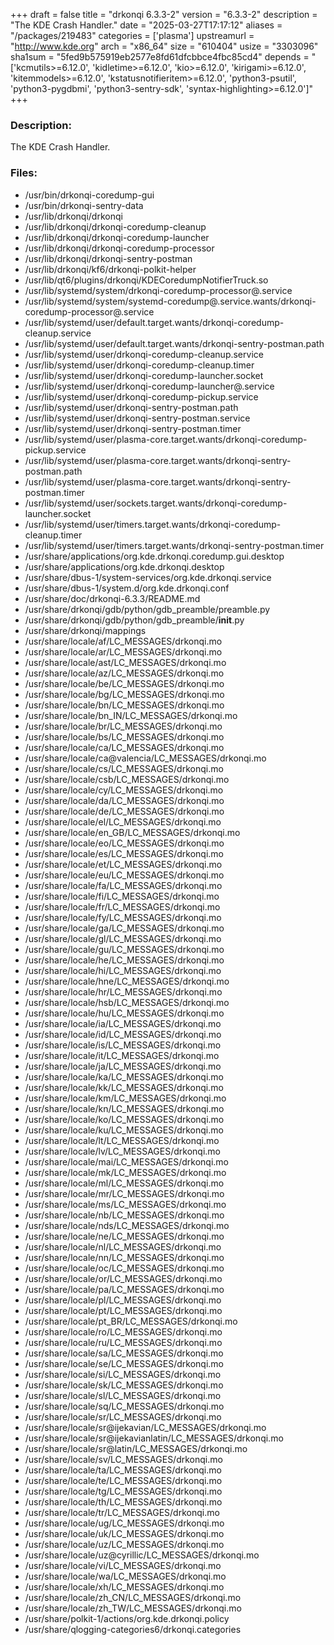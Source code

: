 +++
draft = false
title = "drkonqi 6.3.3-2"
version = "6.3.3-2"
description = "The KDE Crash Handler."
date = "2025-03-27T17:17:12"
aliases = "/packages/219483"
categories = ['plasma']
upstreamurl = "http://www.kde.org"
arch = "x86_64"
size = "610404"
usize = "3303096"
sha1sum = "5fed9b575919eb2577e8fd61dfcbbce4fbc85cd4"
depends = "['kcmutils>=6.12.0', 'kidletime>=6.12.0', 'kio>=6.12.0', 'kirigami>=6.12.0', 'kitemmodels>=6.12.0', 'kstatusnotifieritem>=6.12.0', 'python3-psutil', 'python3-pygdbmi', 'python3-sentry-sdk', 'syntax-highlighting>=6.12.0']"
+++
### Description: 
The KDE Crash Handler.

### Files: 
* /usr/bin/drkonqi-coredump-gui
* /usr/bin/drkonqi-sentry-data
* /usr/lib/drkonqi/drkonqi
* /usr/lib/drkonqi/drkonqi-coredump-cleanup
* /usr/lib/drkonqi/drkonqi-coredump-launcher
* /usr/lib/drkonqi/drkonqi-coredump-processor
* /usr/lib/drkonqi/drkonqi-sentry-postman
* /usr/lib/drkonqi/kf6/drkonqi-polkit-helper
* /usr/lib/qt6/plugins/drkonqi/KDECoredumpNotifierTruck.so
* /usr/lib/systemd/system/drkonqi-coredump-processor@.service
* /usr/lib/systemd/system/systemd-coredump@.service.wants/drkonqi-coredump-processor@.service
* /usr/lib/systemd/user/default.target.wants/drkonqi-coredump-cleanup.service
* /usr/lib/systemd/user/default.target.wants/drkonqi-sentry-postman.path
* /usr/lib/systemd/user/drkonqi-coredump-cleanup.service
* /usr/lib/systemd/user/drkonqi-coredump-cleanup.timer
* /usr/lib/systemd/user/drkonqi-coredump-launcher.socket
* /usr/lib/systemd/user/drkonqi-coredump-launcher@.service
* /usr/lib/systemd/user/drkonqi-coredump-pickup.service
* /usr/lib/systemd/user/drkonqi-sentry-postman.path
* /usr/lib/systemd/user/drkonqi-sentry-postman.service
* /usr/lib/systemd/user/drkonqi-sentry-postman.timer
* /usr/lib/systemd/user/plasma-core.target.wants/drkonqi-coredump-pickup.service
* /usr/lib/systemd/user/plasma-core.target.wants/drkonqi-sentry-postman.path
* /usr/lib/systemd/user/plasma-core.target.wants/drkonqi-sentry-postman.timer
* /usr/lib/systemd/user/sockets.target.wants/drkonqi-coredump-launcher.socket
* /usr/lib/systemd/user/timers.target.wants/drkonqi-coredump-cleanup.timer
* /usr/lib/systemd/user/timers.target.wants/drkonqi-sentry-postman.timer
* /usr/share/applications/org.kde.drkonqi.coredump.gui.desktop
* /usr/share/applications/org.kde.drkonqi.desktop
* /usr/share/dbus-1/system-services/org.kde.drkonqi.service
* /usr/share/dbus-1/system.d/org.kde.drkonqi.conf
* /usr/share/doc/drkonqi-6.3.3/README.md
* /usr/share/drkonqi/gdb/python/gdb_preamble/preamble.py
* /usr/share/drkonqi/gdb/python/gdb_preamble/__init__.py
* /usr/share/drkonqi/mappings
* /usr/share/locale/af/LC_MESSAGES/drkonqi.mo
* /usr/share/locale/ar/LC_MESSAGES/drkonqi.mo
* /usr/share/locale/ast/LC_MESSAGES/drkonqi.mo
* /usr/share/locale/az/LC_MESSAGES/drkonqi.mo
* /usr/share/locale/be/LC_MESSAGES/drkonqi.mo
* /usr/share/locale/bg/LC_MESSAGES/drkonqi.mo
* /usr/share/locale/bn/LC_MESSAGES/drkonqi.mo
* /usr/share/locale/bn_IN/LC_MESSAGES/drkonqi.mo
* /usr/share/locale/br/LC_MESSAGES/drkonqi.mo
* /usr/share/locale/bs/LC_MESSAGES/drkonqi.mo
* /usr/share/locale/ca/LC_MESSAGES/drkonqi.mo
* /usr/share/locale/ca@valencia/LC_MESSAGES/drkonqi.mo
* /usr/share/locale/cs/LC_MESSAGES/drkonqi.mo
* /usr/share/locale/csb/LC_MESSAGES/drkonqi.mo
* /usr/share/locale/cy/LC_MESSAGES/drkonqi.mo
* /usr/share/locale/da/LC_MESSAGES/drkonqi.mo
* /usr/share/locale/de/LC_MESSAGES/drkonqi.mo
* /usr/share/locale/el/LC_MESSAGES/drkonqi.mo
* /usr/share/locale/en_GB/LC_MESSAGES/drkonqi.mo
* /usr/share/locale/eo/LC_MESSAGES/drkonqi.mo
* /usr/share/locale/es/LC_MESSAGES/drkonqi.mo
* /usr/share/locale/et/LC_MESSAGES/drkonqi.mo
* /usr/share/locale/eu/LC_MESSAGES/drkonqi.mo
* /usr/share/locale/fa/LC_MESSAGES/drkonqi.mo
* /usr/share/locale/fi/LC_MESSAGES/drkonqi.mo
* /usr/share/locale/fr/LC_MESSAGES/drkonqi.mo
* /usr/share/locale/fy/LC_MESSAGES/drkonqi.mo
* /usr/share/locale/ga/LC_MESSAGES/drkonqi.mo
* /usr/share/locale/gl/LC_MESSAGES/drkonqi.mo
* /usr/share/locale/gu/LC_MESSAGES/drkonqi.mo
* /usr/share/locale/he/LC_MESSAGES/drkonqi.mo
* /usr/share/locale/hi/LC_MESSAGES/drkonqi.mo
* /usr/share/locale/hne/LC_MESSAGES/drkonqi.mo
* /usr/share/locale/hr/LC_MESSAGES/drkonqi.mo
* /usr/share/locale/hsb/LC_MESSAGES/drkonqi.mo
* /usr/share/locale/hu/LC_MESSAGES/drkonqi.mo
* /usr/share/locale/ia/LC_MESSAGES/drkonqi.mo
* /usr/share/locale/id/LC_MESSAGES/drkonqi.mo
* /usr/share/locale/is/LC_MESSAGES/drkonqi.mo
* /usr/share/locale/it/LC_MESSAGES/drkonqi.mo
* /usr/share/locale/ja/LC_MESSAGES/drkonqi.mo
* /usr/share/locale/ka/LC_MESSAGES/drkonqi.mo
* /usr/share/locale/kk/LC_MESSAGES/drkonqi.mo
* /usr/share/locale/km/LC_MESSAGES/drkonqi.mo
* /usr/share/locale/kn/LC_MESSAGES/drkonqi.mo
* /usr/share/locale/ko/LC_MESSAGES/drkonqi.mo
* /usr/share/locale/ku/LC_MESSAGES/drkonqi.mo
* /usr/share/locale/lt/LC_MESSAGES/drkonqi.mo
* /usr/share/locale/lv/LC_MESSAGES/drkonqi.mo
* /usr/share/locale/mai/LC_MESSAGES/drkonqi.mo
* /usr/share/locale/mk/LC_MESSAGES/drkonqi.mo
* /usr/share/locale/ml/LC_MESSAGES/drkonqi.mo
* /usr/share/locale/mr/LC_MESSAGES/drkonqi.mo
* /usr/share/locale/ms/LC_MESSAGES/drkonqi.mo
* /usr/share/locale/nb/LC_MESSAGES/drkonqi.mo
* /usr/share/locale/nds/LC_MESSAGES/drkonqi.mo
* /usr/share/locale/ne/LC_MESSAGES/drkonqi.mo
* /usr/share/locale/nl/LC_MESSAGES/drkonqi.mo
* /usr/share/locale/nn/LC_MESSAGES/drkonqi.mo
* /usr/share/locale/oc/LC_MESSAGES/drkonqi.mo
* /usr/share/locale/or/LC_MESSAGES/drkonqi.mo
* /usr/share/locale/pa/LC_MESSAGES/drkonqi.mo
* /usr/share/locale/pl/LC_MESSAGES/drkonqi.mo
* /usr/share/locale/pt/LC_MESSAGES/drkonqi.mo
* /usr/share/locale/pt_BR/LC_MESSAGES/drkonqi.mo
* /usr/share/locale/ro/LC_MESSAGES/drkonqi.mo
* /usr/share/locale/ru/LC_MESSAGES/drkonqi.mo
* /usr/share/locale/sa/LC_MESSAGES/drkonqi.mo
* /usr/share/locale/se/LC_MESSAGES/drkonqi.mo
* /usr/share/locale/si/LC_MESSAGES/drkonqi.mo
* /usr/share/locale/sk/LC_MESSAGES/drkonqi.mo
* /usr/share/locale/sl/LC_MESSAGES/drkonqi.mo
* /usr/share/locale/sq/LC_MESSAGES/drkonqi.mo
* /usr/share/locale/sr/LC_MESSAGES/drkonqi.mo
* /usr/share/locale/sr@ijekavian/LC_MESSAGES/drkonqi.mo
* /usr/share/locale/sr@ijekavianlatin/LC_MESSAGES/drkonqi.mo
* /usr/share/locale/sr@latin/LC_MESSAGES/drkonqi.mo
* /usr/share/locale/sv/LC_MESSAGES/drkonqi.mo
* /usr/share/locale/ta/LC_MESSAGES/drkonqi.mo
* /usr/share/locale/te/LC_MESSAGES/drkonqi.mo
* /usr/share/locale/tg/LC_MESSAGES/drkonqi.mo
* /usr/share/locale/th/LC_MESSAGES/drkonqi.mo
* /usr/share/locale/tr/LC_MESSAGES/drkonqi.mo
* /usr/share/locale/ug/LC_MESSAGES/drkonqi.mo
* /usr/share/locale/uk/LC_MESSAGES/drkonqi.mo
* /usr/share/locale/uz/LC_MESSAGES/drkonqi.mo
* /usr/share/locale/uz@cyrillic/LC_MESSAGES/drkonqi.mo
* /usr/share/locale/vi/LC_MESSAGES/drkonqi.mo
* /usr/share/locale/wa/LC_MESSAGES/drkonqi.mo
* /usr/share/locale/xh/LC_MESSAGES/drkonqi.mo
* /usr/share/locale/zh_CN/LC_MESSAGES/drkonqi.mo
* /usr/share/locale/zh_TW/LC_MESSAGES/drkonqi.mo
* /usr/share/polkit-1/actions/org.kde.drkonqi.policy
* /usr/share/qlogging-categories6/drkonqi.categories
